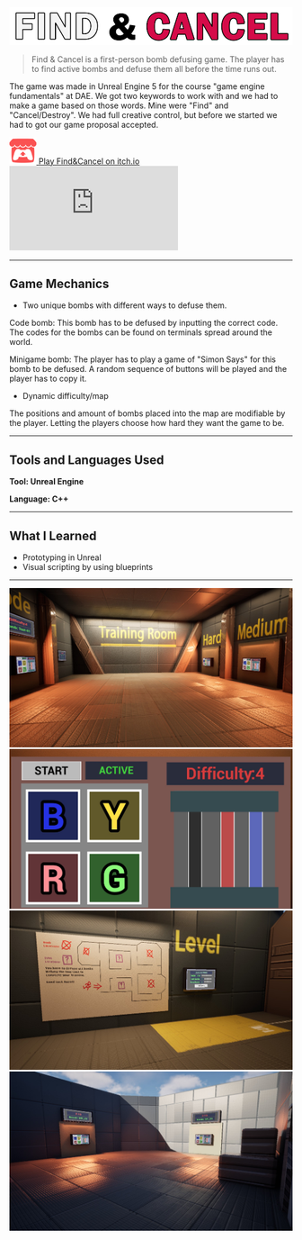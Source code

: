 ![FindAndCancel Title](../assets/images/findAndCancel/FindAndCancelTitleLogo.png)

> Find & Cancel is a first-person bomb defusing game. The player has to find active bombs and defuse them all before the time runs out.

The game was made in Unreal Engine 5 for the course "game engine fundamentals" at DAE.
We got two keywords to work with and we had to make a game based on those words. Mine were "Find" and "Cancel/Destroy".
We had full creative control, but before we started we had to got our game proposal accepted.


<!-- Itch.io link --> 
<a href="https://kennobobo.itch.io/find-cancel" target="_blank" rel="noopener noreferrer" class="icon-link">
    <img src="../assets/images/icons/ItchioLogo.png" alt="itch.io icon">
    <span>Play Find&Cancel on itch.io</span>
</a>

<!-- Embedded Video -->
<div class="video-wrapper">
  <iframe
  src="https://www.youtube-nocookie.com/embed/mI9YJYAaI5M"
  title="Find&Cancel Video" frameborder="0" allow="accelerometer;
  autoplay;
  clipboard-write;
  encrypted-media;
  gyroscope;
  picture-in-picture"
  allowfullscreen></iframe>
</div>

---

## Game Mechanics

- Two unique bombs with different ways to defuse them.

Code bomb: This bomb has to be defused by inputting the correct code. The codes for the bombs can be found on terminals spread around the world.

Minigame bomb: The player has to play a game of "Simon Says" for this bomb to be defused. A random sequence of buttons will be played and the player has to copy it.

- Dynamic difficulty/map

The positions and amount of bombs placed into the map are modifiable by the player. Letting the players choose how hard they want the game to be.

---

## Tools and Languages Used

**Tool: Unreal Engine**

**Language: C++**

---
## What I Learned

- Prototyping in Unreal
- Visual scripting by using blueprints

---

![FindAndCancel Training Room](../assets/images/findAndCancel/Gameplay01.jpg)
![FindAndCancel Bomb](../assets/images/findAndCancel/Gameplay02.jpg)
![FindAndCancel LevelMap](../assets/images/findAndCancel/Gameplay03.jpg)
![FindAndCancel BombRoom](../assets/images/findAndCancel/Gameplay04.jpg)